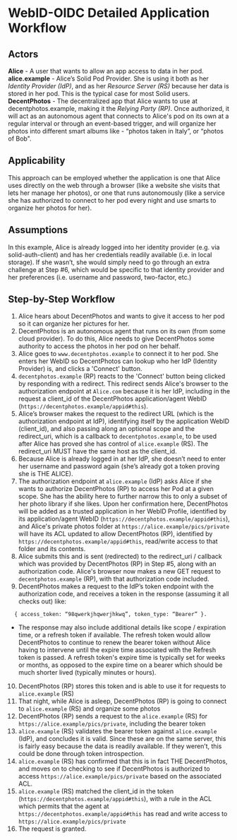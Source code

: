 # WebID-OIDC Detailed Application Workflow

## Actors
**Alice** - A user that wants to allow an app access to data in her pod.  
**alice.example** - Alice’s Solid Pod Provider. She is using it both as her *Identity Provider (IdP)*, and as her *Resource Server (RS)* because her data is stored in her pod. This is the typical case for most Solid users.  
**DecentPhotos** - The decentralized app that Alice wants to use at decentphotos.example, making it the *Relying Party (RP)*. Once authorized, it will act as an autonomous agent that connects to Alice's pod on its own at a regular interval or through an event-based trigger, and will organize her photos into different smart albums like - “photos taken in Italy”, or “photos of Bob".

## Applicability
This approach can be employed whether the application is one that Alice uses directly on the web through a browser (like a website she visits that lets her manage her photos), or one that runs autonomously (like a service she has authorized to connect to her pod every night and use smarts to organize her photos for her).

## Assumptions
In this example, Alice is already logged into her identity provider (e.g. via solid-auth-client) and has her credentials readily available (i.e. in local storage). If she wasn’t, she would simply need to go through an extra challenge at Step #6, which would be specific to that identity provider and her preferences (i.e. username and password, two-factor, etc.)

## Step-by-Step Workflow
1. Alice hears about DecentPhotos and wants to give it access to her pod so it can organize her pictures for her.
2. DecentPhotos is an autonomous agent that runs on its own (from some cloud provider). To do this, Alice needs to give DecentPhotos some authority to access the photos in her pod on her behalf.
3. Alice goes to `www.decentphotos.example` to connect it to her pod. She enters her WebID so DecentPhotos can lookup who her IdP (Identity Provider) is, and clicks a 'Connect' button.
4. `decentphotos.example` (RP) reacts to the 'Connect' button being clicked by responding with a redirect. This redirect sends Alice's browser to the authorization endpoint at `Alice.com` because it is her IdP, including in the request a client_id of the DecentPhotos application/agent WebID (`https://decentphotos.example/appid#this`).
5. Alice’s browser makes the request to the redirect URL (which is the authorization endpoint at IdP), identifying itself by the application WebID (client_id), and also passing along an optional scope and the redirect_uri, which is a callback to `decentphotos.example`, to be used after Alice has proved she has control of `alice.example` (RS). The redirect_uri MUST have the same host as the client_id.
6. Because Alice is already logged in at her IdP, she doesn’t need to enter her username and password again (she’s already got a token proving she is THE ALICE).
7. The authorization endpoint at `alice.example` (IdP) asks Alice if she wants to authorize DecentPhotos (RP) to access her Pod at a given scope. She has the ability here to further narrow this to only a subset of her photo library if she likes. Upon her confirmation here, DecentPhotos will be added as a trusted application in her WebID Profile, identified by its application/agent WebID (`https://decentphotos.example/appid#this`), and Alice's private photos folder at `https://alice.example/pics/private` will have its ACL updated to allow DecentPhotos (RP), identified by `https://decentphotos.example/appid#this`, read/write access to that folder and its contents.
8. Alice submits this and is sent (redirected) to the redirect_uri / callback which was provided by DecentPhotos (RP) in Step #5, along with an authorization code. Alice's browser now makes a new GET request to `decentphotos.example` (RP), with that authorization code included.
9. DecentPhotos makes a request to the IdP’s token endpoint with the authorization code, and receives a token in the response (assuming it all checks out) like:  
```
  { access_token: “98qwerkjhqwerjhkwq”, token_type: “Bearer” }.
```
  - The response may also include additional details like scope / expiration time, or a refresh token if available. The refresh token would allow DecentPhotos to continue to renew the bearer token without Alice having to intervene until the expire time associated with the Refresh token is passed. A refresh token's expire time is typically set for weeks or months, as opposed to the expire time on a bearer which should be much shorter lived (typically minutes or hours).

10. DecentPhotos (RP) stores this token and is able to use it for requests to `alice.example` (RS)
11. That night, while Alice is asleep, DecentPhotos (RP) is going to connect to `alice.example` (RS) and organize some photos
12. DecentPhotos (RP) sends a request to the `alice.example` (RS) for `https://alice.example/pics/private`, including the bearer token
13. `alice.example` (RS) validates the bearer token against `alice.example` (IdP), and concludes it is valid. Since these are on the same server, this is fairly easy because the data is readily available. If they weren’t, this could be done through token introspection.
14. `alice.example` (RS) has confirmed that this is in fact THE DecentPhotos, and moves on to checking to see if DecentPhotos is authorized to access `https://alice.example/pics/private` based on the associated ACL.
15. `alice.example` (RS) matched the client_id in the token (`https://decentphotos.example/appid#this`), with a rule in the ACL which permits that the agent at `https://decentphotos.example/appid#this` has read and write access to `https://alice.example/pics/private`
16. The request is granted.
